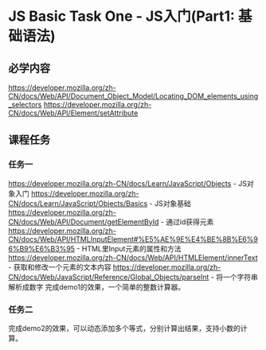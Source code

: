 # JS Basic Task One - JS入门(Part1: 基础语法)

## 必学内容
https://developer.mozilla.org/zh-CN/docs/Web/API/Document_Object_Model/Locating_DOM_elements_using_selectors 
https://developer.mozilla.org/zh-CN/docs/Web/API/Element/setAttribute
## 课程任务

### 任务一
https://developer.mozilla.org/zh-CN/docs/Learn/JavaScript/Objects - JS对象入门
https://developer.mozilla.org/zh-CN/docs/Learn/JavaScript/Objects/Basics - JS对象基础
https://developer.mozilla.org/zh-CN/docs/Web/API/Document/getElementById - 通过id获得元素
https://developer.mozilla.org/zh-CN/docs/Web/API/HTMLInputElement#%E5%AE%9E%E4%BE%8B%E6%96%B9%E6%B3%95 - HTML里Input元素的属性和方法
https://developer.mozilla.org/zh-CN/docs/Web/API/HTMLElement/innerText - 获取和修改一个元素的文本内容
https://developer.mozilla.org/zh-CN/docs/Web/JavaScript/Reference/Global_Objects/parseInt - 将一个字符串解析成数字
完成demo1的效果，一个简单的整数计算器。

### 任务二
完成demo2的效果，可以动态添加多个等式，分别计算出结果，支持小数的计算。
